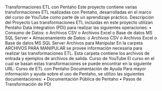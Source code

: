 Transformaciones ETL con Pentaho
Este proyecto contiene varias transformaciones ETL realizadas con Pentaho, desarrolladas en el marco del curso de YouTube como parte de un aprendizaje práctico.
Descripción del Proyecto
Las transformaciones ETL incluidas en este proyecto utilizan Pentaho Data Integration (PDI) para realizar las siguientes operaciones:
•	Consumo de Datos:
o	Archivos CSV
o	Archivos Excel
o	Base de datos MS SQL Server
•	Almacenamiento de Datos:
o	Archivos CSV
o	Archivos Excel
o	Base de datos MS SQL Server
Archivos para Manipular
En la carpeta ARCHIVOS PARA MANIPULAR se provee información necesaria para realizar las transformaciones ETL. Esta carpeta contiene los archivos de entrada y ejemplos de archivos de salida.
Curso de YouTube
El curso en el cual se basan estas transformaciones se puede encontrar en la siguiente URL: Curso de ETL con Pentaho
Documentación de Ayuda
Para mayor información y ayuda sobre el uso de Pentaho, se utilizo las siguientes documentaciones:
•	Documentación Pública de Pentaho
•	Pasos de Transformación de PDI
